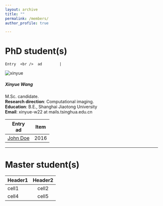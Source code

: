 ```yaml
---
layout: archive
title: ""
permalink: /members/
author_profile: true

---
```


PhD student(s)
======
<!-- ![THU](/images/THU.png){: .align-left width="200px"}   你看不到我看不到我 -->
<!-- * 2009-2013年，B.S. in Chemistry, Nankai University, 2009-2013 你看不到我看不到我 -->
<!-- # ![NKU](/images/NKU.png){: .align-right width="200px"}    你看不到我看不到我 -->

```
Entry  <br />  ad        | 
```
</div></div></a></div><div class="col-12 mb-4"> <a class="text-decoration-none text-dark"><div class="card"> <img src="../images/wangxinyue.jpg" alt="xinyue" class="card-img-top"><div class="card-body"><h5 class="card-title">Xinyue Wang</h5><p class="card-text">M.Sc. candidate. <br> <b>Research direction</b>: Computational imaging. <br> <b>Education</b>: B.E., Shanghai Jiaotong University<br> <b>Email</b>: xinyue-w22 at mails.tsinghua.edu.cn</p></div></div></a></div><div class="col-12 mb-4">
  
| Entry  <br />  ad        | Item   |  
| --------         | ------ | 
| [John Doe](#)    | 2016   | 

---

Master student(s)
======
| Header1 | Header2 | 
|:--------|:-------:|
| cell1   | cell2   | 
| cell4   | cell5   | 
